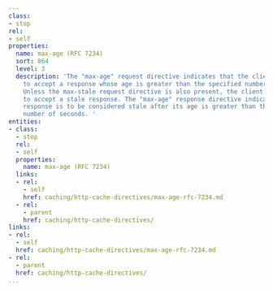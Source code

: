 ```yaml
---
class:
- stop
rel:
- self
properties:
  name: max-age (RFC 7234)
  sort: 864
  level: 3
  description: 'The "max-age" request directive indicates that the client is unwilling
    to accept a response whose age is greater than the specified number of seconds.
    Unless the max-stale request directive is also present, the client is not willing
    to accept a stale response. The "max-age" response directive indicates that the
    response is to be considered stale after its age is greater than the specified
    number of seconds. '
entities:
- class:
  - stop
  rel:
  - self
  properties:
    name: max-age (RFC 7234)
  links:
  - rel:
    - self
    href: caching/http-cache-directives/max-age-rfc-7234.md
  - rel:
    - parent
    href: caching/http-cache-directives/
links:
- rel:
  - self
  href: caching/http-cache-directives/max-age-rfc-7234.md
- rel:
  - parent
  href: caching/http-cache-directives/
...
```

